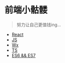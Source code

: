 
前端小骷髅
============

> 努力让自己更值钱ing...

* [React](https://github.com/Dy-Aoi/Blog/tree/master/React)
* [JS](https://github.com/Dy-Aoi/Blog/tree/master/JS)
* [Wx](https://github.com/Dy-Aoi/Blog/tree/master/Wx)
* [TS](https://github.com/Dy-Aoi/Blog/tree/master/TS)
* [ES6 && ES7](https://github.com/Dy-Aoi/Blog/tree/master/ES6-ES7)
